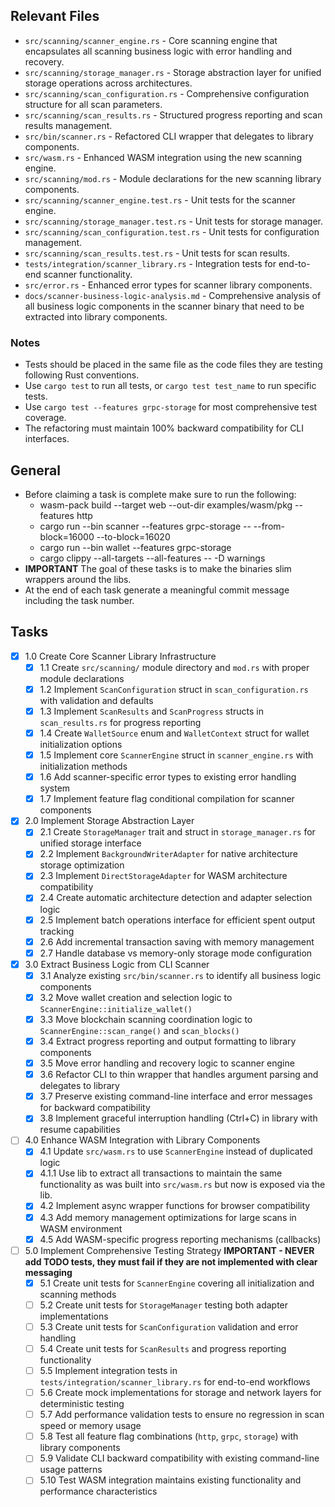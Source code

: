 ## Relevant Files

- `src/scanning/scanner_engine.rs` - Core scanning engine that encapsulates all scanning business logic with error handling and recovery.
- `src/scanning/storage_manager.rs` - Storage abstraction layer for unified storage operations across architectures.
- `src/scanning/scan_configuration.rs` - Comprehensive configuration structure for all scan parameters.
- `src/scanning/scan_results.rs` - Structured progress reporting and scan results management.
- `src/bin/scanner.rs` - Refactored CLI wrapper that delegates to library components.
- `src/wasm.rs` - Enhanced WASM integration using the new scanning engine.
- `src/scanning/mod.rs` - Module declarations for the new scanning library components.
- `src/scanning/scanner_engine.test.rs` - Unit tests for the scanner engine.
- `src/scanning/storage_manager.test.rs` - Unit tests for storage manager.
- `src/scanning/scan_configuration.test.rs` - Unit tests for configuration management.
- `src/scanning/scan_results.test.rs` - Unit tests for scan results.
- `tests/integration/scanner_library.rs` - Integration tests for end-to-end scanner functionality.
- `src/error.rs` - Enhanced error types for scanner library components.
- `docs/scanner-business-logic-analysis.md` - Comprehensive analysis of all business logic components in the scanner binary that need to be extracted into library components.

### Notes

- Tests should be placed in the same file as the code files they are testing following Rust conventions.
- Use `cargo test` to run all tests, or `cargo test test_name` to run specific tests.
- Use `cargo test --features grpc-storage` for most comprehensive test coverage.
- The refactoring must maintain 100% backward compatibility for CLI interfaces.

## General
- Before claiming a task is complete make sure to run the following:
   - wasm-pack build --target web --out-dir examples/wasm/pkg --features http
   - cargo run --bin scanner --features grpc-storage -- --from-block=16000 --to-block=16020
   - cargo run --bin wallet --features grpc-storage 
   - cargo clippy --all-targets --all-features -- -D warnings
- **IMPORTANT** The goal of these tasks is to make the binaries slim wrappers around the libs.
- At the end of each task generate a meaningful commit message including the task number.

## Tasks

- [x] 1.0 Create Core Scanner Library Infrastructure
  - [x] 1.1 Create `src/scanning/` module directory and `mod.rs` with proper module declarations
  - [x] 1.2 Implement `ScanConfiguration` struct in `scan_configuration.rs` with validation and defaults
  - [x] 1.3 Implement `ScanResults` and `ScanProgress` structs in `scan_results.rs` for progress reporting
  - [x] 1.4 Create `WalletSource` enum and `WalletContext` struct for wallet initialization options
  - [x] 1.5 Implement core `ScannerEngine` struct in `scanner_engine.rs` with initialization methods
  - [x] 1.6 Add scanner-specific error types to existing error handling system
  - [x] 1.7 Implement feature flag conditional compilation for scanner components

- [x] 2.0 Implement Storage Abstraction Layer
  - [x] 2.1 Create `StorageManager` trait and struct in `storage_manager.rs` for unified storage interface
  - [x] 2.2 Implement `BackgroundWriterAdapter` for native architecture storage optimization
  - [x] 2.3 Implement `DirectStorageAdapter` for WASM architecture compatibility
  - [x] 2.4 Create automatic architecture detection and adapter selection logic
  - [x] 2.5 Implement batch operations interface for efficient spent output tracking
  - [x] 2.6 Add incremental transaction saving with memory management
  - [x] 2.7 Handle database vs memory-only storage mode configuration

- [x] 3.0 Extract Business Logic from CLI Scanner
  - [x] 3.1 Analyze existing `src/bin/scanner.rs` to identify all business logic components
  - [x] 3.2 Move wallet creation and selection logic to `ScannerEngine::initialize_wallet()`
  - [x] 3.3 Move blockchain scanning coordination logic to `ScannerEngine::scan_range()` and `scan_blocks()`
  - [x] 3.4 Extract progress reporting and output formatting to library components
  - [x] 3.5 Move error handling and recovery logic to scanner engine
  - [x] 3.6 Refactor CLI to thin wrapper that handles argument parsing and delegates to library
  - [x] 3.7 Preserve existing command-line interface and error messages for backward compatibility
  - [x] 3.8 Implement graceful interruption handling (Ctrl+C) in library with resume capabilities

- [ ] 4.0 Enhance WASM Integration with Library Components
  - [x] 4.1 Update `src/wasm.rs` to use `ScannerEngine` instead of duplicated logic
  - [x] 4.1.1 Use lib to extract all transactions to maintain the same functionality as was built into `src/wasm.rs` but now is exposed via the lib.
  - [x] 4.2 Implement async wrapper functions for browser compatibility
  - [x] 4.3 Add memory management optimizations for large scans in WASM environment
  - [x] 4.5 Add WASM-specific progress reporting mechanisms (callbacks)

- [ ] 5.0 Implement Comprehensive Testing Strategy **IMPORTANT - NEVER add TODO tests, they must fail if they are not implemented with clear messaging**
  - [x] 5.1 Create unit tests for `ScannerEngine` covering all initialization and scanning methods
  - [ ] 5.2 Create unit tests for `StorageManager` testing both adapter implementations
  - [ ] 5.3 Create unit tests for `ScanConfiguration` validation and error handling
  - [ ] 5.4 Create unit tests for `ScanResults` and progress reporting functionality
  - [ ] 5.5 Implement integration tests in `tests/integration/scanner_library.rs` for end-to-end workflows
  - [ ] 5.6 Create mock implementations for storage and network layers for deterministic testing
  - [ ] 5.7 Add performance validation tests to ensure no regression in scan speed or memory usage
  - [ ] 5.8 Test all feature flag combinations (`http`, `grpc`, `storage`) with library components
  - [ ] 5.9 Validate CLI backward compatibility with existing command-line usage patterns
  - [ ] 5.10 Test WASM integration maintains existing functionality and performance characteristics
